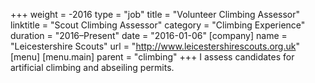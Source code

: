 +++
weight = -2016
type = "job"
title = "Volunteer Climbing Assessor"
linktitle = "Scout Climbing Assessor"
category = "Climbing Experience"
duration = "2016–Present"
date = "2016-01-06"
[company]
  name = "Leicestershire Scouts"
  url = "http://www.leicestershirescouts.org.uk"
[menu]
  [menu.main]
    parent = "climbing"
+++
I assess candidates for artificial climbing and abseiling permits.
